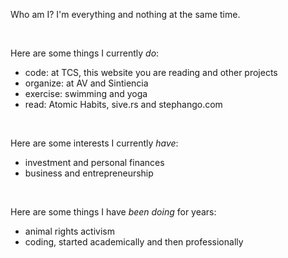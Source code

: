 ---
---

Who am I? I'm everything and nothing at the same time.

<br>

Here are some things I currently _do_:

- code: at TCS, this website you are reading and other projects
- organize: at AV and Sintiencia
- exercise: swimming and yoga
- read: Atomic Habits, sive.rs and stephango.com

<br>

Here are some interests I currently _have_:

- investment and personal finances
- business and entrepreneurship

<br>

Here are some things I have _been doing_ for years:

- animal rights activism
- coding, started academically and then professionally
